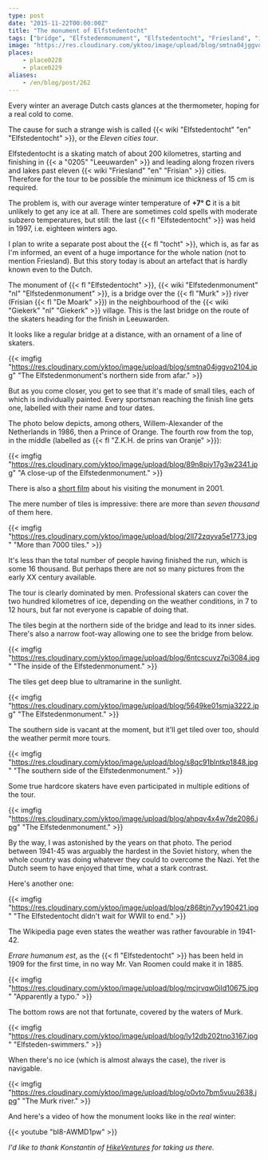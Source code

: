 ```yaml
---
type: post
date: "2015-11-22T00:00:00Z"
title: "The monument of Elfstedentocht"
tags: ["bridge", "Elfstedenmonument", "Elfstedentocht", "Friesland", "ice", "interesting", "Leeuwarden", "Netherlands", "skating", "sport", "water", "Willem-Alexander"]
image: "https://res.cloudinary.com/yktoo/image/upload/blog/smtna04jggvo2104.jpg"
places:
    - place0228
    - place0229
aliases:
    - /en/blog/post/262
---
```


Every winter an average Dutch casts glances at the thermometer, hoping for a real cold to come.

The cause for such a strange wish is called {{< wiki "Elfstedentocht" "en" "Elfstedentocht" >}}, or the *Eleven cities tour*.

<!--more-->

Elfstedentocht is a skating match of about 200 kilometres, starting and finishing in {{< a "0205" "Leeuwarden" >}} and leading along frozen rivers and lakes past eleven {{< wiki "Friesland" "en" "Frisian" >}} cities. Therefore for the tour to be possible the minimum ice thickness of 15 cm is required.

The problem is, with our average winter temperature of **+7° C** it is a bit unlikely to get any ice at all. There are sometimes cold spells with moderate subzero temperatures, but still: the last {{< fl "Elfstedentocht" >}} was held in 1997, i.e. eighteen winters ago.

I plan to write a separate post about the {{< fl "tocht" >}}, which is, as far as I'm informed, an event of a huge importance for the whole nation (not to mention Friesland). But this story today is about an artefact that is hardly known even to the Dutch.

The monument of {{< fl "Elfstedentocht" >}}, {{< wiki "Elfstedenmonument" "nl" "Elfstedenmonument" >}}, is a bridge over the {{< fl "Murk" >}} river (Frisian {{< fl "De Moark" >}}) in the neighbourhood of the {{< wiki "Giekerk" "nl" "Giekerk" >}} village. This is the last bridge on the route of the skaters heading for the finish in Leeuwarden.

It looks like a regular bridge at a distance, with an ornament of a line of skaters.

{{< imgfig "https://res.cloudinary.com/yktoo/image/upload/blog/smtna04jggvo2104.jpg" "The Elfstedenmonument's northern side from afar." >}}

But as you come closer, you get to see that it's made of small tiles, each of which is individually painted. Every sportsman reaching the finish line gets one, labelled with their name and tour dates.

The photo below depicts, among others, Willem-Alexander of the Netherlands in 1986, then a Prince of Orange. The fourth row from the top, in the middle (labelled as {{< fl "Z.K.H. de prins van Oranje" >}}):

{{< imgfig "https://res.cloudinary.com/yktoo/image/upload/blog/89n8piy17g3w2341.jpg" "A close-up of the Elfstedenmonument." >}}

There is also a [short film](https://www.youtube.com/watch?v=6bqPgFaD1jc) about his visiting the monument in 2001.

The mere number of tiles is impressive: there are more than *seven thousand* of them here.

{{< imgfig "https://res.cloudinary.com/yktoo/image/upload/blog/2ll72zqyva5e1773.jpg" "More than 7000 tiles." >}}

It's less than the total number of people having finished the run, which is some 16 thousand. But perhaps there are not so many pictures from the early XX century available.

The tour is clearly dominated by men. Professional skaters can cover the two hundred kilometres of ice, depending on the weather conditions, in 7 to 12 hours, but far not everyone is capable of doing that.

The tiles begin at the northern side of the bridge and lead to its inner sides. There's also a narrow foot-way allowing one to see the bridge from below.

{{< imgfig "https://res.cloudinary.com/yktoo/image/upload/blog/6ntcscuvz7pi3084.jpg" "The inside of the Elfstedenmonument." >}}

The tiles get deep blue to ultramarine in the sunlight.

{{< imgfig "https://res.cloudinary.com/yktoo/image/upload/blog/5649ke01smja3222.jpg" "The Elfstedenmonument." >}}

The southern side is vacant at the moment, but it'll get tiled over too, should the weather permit more tours.

{{< imgfig "https://res.cloudinary.com/yktoo/image/upload/blog/s8qc91blntkp1848.jpg" "The southern side of the Elfstedenmonument." >}}

Some true hardcore skaters have even participated in multiple editions of the tour.

{{< imgfig "https://res.cloudinary.com/yktoo/image/upload/blog/ahpqv4x4w7de2086.jpg" "The Elfstedenmonument." >}}

By the way, I was astonished by the years on that photo. The period between 1941-45 was arguably the hardest in the Soviet history, when the whole country was doing whatever they could to overcome the Nazi. Yet the Dutch seem to have enjoyed that time, what a stark contrast.

Here's another one:

{{< imgfig "https://res.cloudinary.com/yktoo/image/upload/blog/z868tjn7yy190421.jpg" "The Elfstedentocht didn't wait for WWII to end." >}}

The Wikipedia page even states the weather was rather favourable in 1941-42.

*Errare humanum est*, as the {{< fl "Elfstedentocht" >}} has been held in 1909 for the first time, in no way Mr. Van Roomen could make it in 1885.

{{< imgfig "https://res.cloudinary.com/yktoo/image/upload/blog/mcjrvqw0jld10675.jpg" "Apparently a typo." >}}

The bottom rows are not that fortunate, covered by the waters of Murk.

{{< imgfig "https://res.cloudinary.com/yktoo/image/upload/blog/ly12db202tno3167.jpg" "Elfsteden-swimmers." >}}

When there's no ice (which is almost always the case), the river is navigable.

{{< imgfig "https://res.cloudinary.com/yktoo/image/upload/blog/o0vto7bm5vuu2638.jpg" "The Murk river." >}}

And here's a video of how the monument looks like in the *real* winter:

{{< youtube "bl8-AWMD1pw" >}}

*I'd like to thank Konstantin of [HikeVentures](http://www.hikeventures.com/) for taking us there.*
